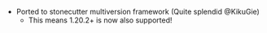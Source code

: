 - Ported to stonecutter multiversion framework (Quite splendid @KikuGie)
  - This means 1.20.2+ is now also supported!